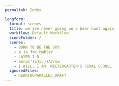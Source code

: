 ```yaml
---
permalink: Index

longform:
  format: scenes
  title: we are never going on a bear hunt again
  workflow: Default Workflow
  sceneFolder: /
  scenes:
    - BORN TO BE THE SKY
    - ⧖ is for Mahler
    - LAYER_I-O
    - ⧖eno{'{s}p.}}Arrow
    - I WILL, I AM. WILTERGARTEN'S FINAL SCROLL
  ignoredFiles:
    - REDRINGPARALLEL_DRAFT
---
```


